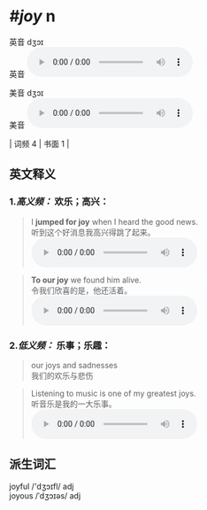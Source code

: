 # ***\#joy*** n
英音 dʒɔɪ  
英音
<audio src="./media/joy-B.aac" controls="controls"></audio>

美音 dʒɔɪ  
美音
<audio src="./media/joy.aac" controls="controls"></audio>



| 词频 4 | 书面 1 |  

英文释义
---
### 1.*高义频：* **欢乐；高兴：**  

 > I **jumped for joy** when I heard the good news.   
 > 听到这个好消息我高兴得跳了起来。    
<audio src="./media/joy-1.aac" controls="controls"></audio>

 > **To our joy** we found him alive.   
 > 令我们欣喜的是，他还活着。    
<audio src="./media/joy-2.aac" controls="controls"></audio>

### 2.*低义频：* **乐事；乐趣：**  

 > our joys and sadnesses  
 > 我们的欢乐与悲伤    

 > Listening to music is one of my greatest joys.   
 > 听音乐是我的一大乐事。    
<audio src="./media/joy-3.aac" controls="controls"></audio>


派生词汇
---
joyful /'dʒɔɪfl/ adj   
joyous /ˈdʒɔɪəs/ adj   

